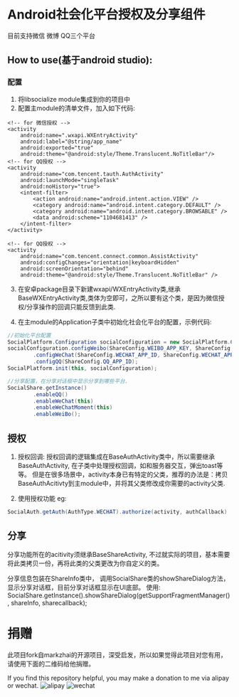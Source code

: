 # Android社会化平台授权及分享组件

目前支持微信 微博 QQ三个平台

## How to use(基于android studio):
### 配置
1. 将libsocialize module集成到你的项目中
2. 配置主module的清单文件，加入如下代码:
```
<!-- for 微信授权 -->
<activity
    android:name=".wxapi.WXEntryActivity"
    android:label="@string/app_name"
    android:exported="true"
    android:theme="@android:style/Theme.Translucent.NoTitleBar"/>
<!-- for QQ授权 -->
<activity
    android:name="com.tencent.tauth.AuthActivity"
    android:launchMode="singleTask"
    android:noHistory="true">
    <intent-filter>
        <action android:name="android.intent.action.VIEW" />
        <category android:name="android.intent.category.DEFAULT" />
        <category android:name="android.intent.category.BROWSABLE" />
        <data android:scheme="1104681413" />
    </intent-filter>
</activity>

<!-- for QQ授权 -->
<activity
    android:name="com.tencent.connect.common.AssistActivity"
    android:configChanges="orientation|keyboardHidden"
    android:screenOrientation="behind"
    android:theme="@android:style/Theme.Translucent.NoTitleBar" />
```

3. 在安卓package目录下新建wxapi/WXEntryActivity类,继承BaseWXEntryActivity类,类体为空即可，之所以要有这个类，是因为微信授权/分享操作的回调只能反馈到此类.

4. 在主module的Application子类中初始化社会化平台的配置，示例代码:
``` java
//初始化平台配置
SocialPlatform.Configuration socialConfiguration = new SocialPlatform.Configuration();
socialConfiguration.configWeibo(ShareConfig.WEIBO_APP_KEY, ShareConfig.WEIBO_REDIRECT_URL, ShareConfig.WEIBO_SCOPE)
        .configWeChat(ShareConfig.WECHAT_APP_ID, ShareConfig.WECHAT_APP_SECRET)
        .configQQ(ShareConfig.QQ_APP_ID);
SocialPlatform.init(this, socialConfiguration);

//分享配置，在分享对话框中显示分享到哪些平台.
SocialShare.getInstance()
        .enableQQ()
        .enableWeChat(this)
        .enableWeChatMoment(this)
        .enableWeiBo();
```

## 授权

1. 授权回调:
授权回调的逻辑集成在BaseAuthActivity类中，所以需要继承BaseAuthActivity, 在子类中处理授权回调，如和服务器交互，弹出toast等等。 但是在很多场景中，activity本身已有特定的父类，推荐的办法是：拷贝BaseAuthAcitivty到主module中，并将其父类修改成你需要的activity父类.

2. 使用授权功能 eg:
``` java
SocialAuth.getAuth(AuthType.WECHAT).authorize(activity, authCallback)
```

## 分享
分享功能所在的acitivity须继承BaseShareActivity, 不过就实际的项目，基本需要将此类拷贝一份，再将此类的父类更改为你自定义的类。

分享信息包装在ShareInfo类中， 调用SocialShare类的showShareDialog方法，显示分享对话框，目前分享对话框显示在UI底部。
使用: 
SocialShare.getInstance().showShareDialog(getSupportFragmentManager(), shareInfo, sharecallback);

# 捐赠
此项目fork自markzhai的开源项目，深受启发，所以如果觉得此项目对您有用，请使用下面的二维码给他捐赠。

If you find this repository helpful, you may make a donation to me via alipay or wechat.
![alipay](http://blog.zhaiyifan.cn/images/donation-alipay.png "alipay") ![wechat](http://blog.zhaiyifan.cn/images/donation.jpg "wechat")
